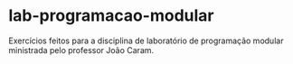 # lab-programacao-modular
Exercícios feitos para a disciplina de laboratório de programação modular ministrada pelo professor João Caram.
